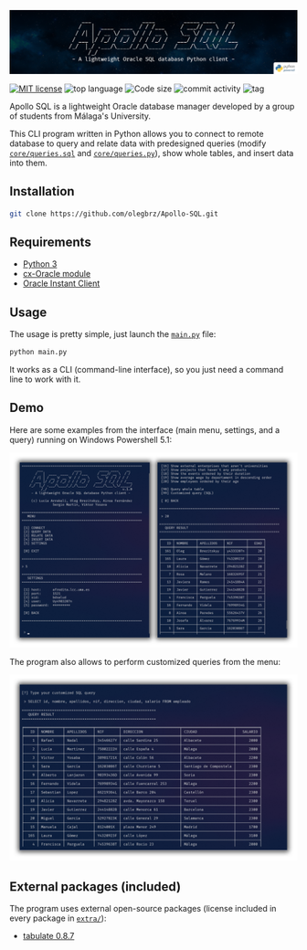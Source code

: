 ![banner](images/apollo_banner.png)

[![MIT license](https://img.shields.io/github/license/olegbrz/Apollo-SQL?color=teal)](https://lbesson.mit-license.org/) ![top language](https://img.shields.io/github/languages/top/olegbrz/Apollo-SQL) ![Code size](https://img.shields.io/github/languages/code-size/olegbrz/Apollo-SQL?color=green%20green) ![commit activity](https://img.shields.io/github/commit-activity/m/olegbrz/Apollo-SQL?color=green%20green) ![tag](https://img.shields.io/github/v/release/olegbrz/Apollo-SQL?include_prereleases)

Apollo SQL is a lightweight Oracle database manager developed by a group of students from Málaga's University.

This CLI program written in Python allows you to connect to remote database to query and relate data with predesigned queries (modify [`core/queries.sql`](core/queries.sql) and [`core/queries.py`](core/queries.py)), show whole tables, and insert data into them.

## Installation

```bash
git clone https://github.com/olegbrz/Apollo-SQL.git
```

## Requirements

- [Python 3](https://www.python.org/downloads/)
- [cx-Oracle module](https://pypi.org/project/cx-Oracle/)
- [Oracle Instant Client](https://www.oracle.com/database/technologies/instant-client.html)

## Usage

The usage is pretty simple, just launch the [`main.py`](main.py) file:

```bash
python main.py
```

It works as a CLI (command-line interface), so you just need a command line to work with it.

## Demo

Here are some examples from the interface (main menu, settings, and a query) running on Windows Powershell 5.1:

![demo](images/demo.png)

The program also allows to perform customized queries from the menu:

![demo1](images/demo1.png)

## External packages (included)

The program uses external open-source packages (license included in every package in [`extra/`](extra/)):

- [tabulate 0.8.7](https://pypi.org/project/tabulate/)
